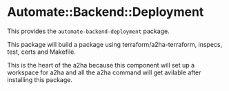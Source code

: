 # Automate::Backend::Deployment

This provides the `automate-backend-deployment` package.

This package will build a package using terraform/a2ha-terraform, inspecs, test, certs and Makefile. 

This is the heart of the a2ha because this component will set up a workspace for a2ha and all the a2ha command will get avilable after installing this package.
